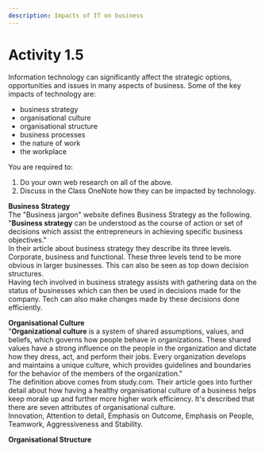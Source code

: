 ```yaml
---
description: Impacts of IT on business
---
```


# Activity 1.5

Information technology can significantly affect the strategic options, opportunities and issues in many aspects of business. Some of the key impacts of technology are:

* business strategy
* organisational culture
* organisational structure
* business processes
* the nature of work
* the workplace

You are required to:

1. Do your own web research on all of the above.
2. Discuss in the Class OneNote how they can be impacted by technology.

**Business Strategy**  
The "Business jargon" website defines Business Strategy as the following. "**Business strategy** can be understood as the course of action or set of decisions which assist the entrepreneurs in achieving specific business objectives."   
In their article about business strategy they describe its three levels. Corporate, business and functional. These three levels tend to be more obvious in larger businesses. This can also be seen as top down decision structures.   
Having tech involved in business strategy assists with gathering data on the status of businesses which can then be used in decisions made for the company. Tech can also make changes made by these decisions done efficiently. 

**Organisational Culture**  
"**Organizational culture** is a system of shared assumptions, values, and beliefs, which governs how people behave in organizations. These shared values have a strong influence on the people in the organization and dictate how they dress, act, and perform their jobs. Every organization develops and maintains a unique culture, which provides guidelines and boundaries for the behavior of the members of the organization."   
The definition above comes from study.com. Their article goes into further detail about how having a healthy organisational culture of a business helps keep morale up and further more higher work efficiency. It's described that there are seven attributes of organisational culture.   
Innovation, Attention to detail, Emphasis on Outcome, Emphasis on People, Teamwork, Aggressiveness and Stability. 

**Organisational Structure**  





